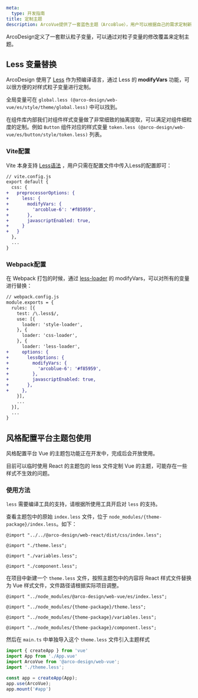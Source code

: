 ```yaml
meta:
  type: 开发指南
title: 定制主题
description: ArcoVue提供了一套蓝色主题（ArcoBlue），用户可以根据自己的需求定制新主题，以满足业务和品牌上的多样化需求。
```

ArcoDesign定义了一套默认粒子变量，可以通过对粒子变量的修改覆盖来定制主题。

## Less 变量替换

ArcoDesign 使用了 [Less](http://lesscss.org/ "_blank") 作为预编译语言，通过 Less 的 **modifyVars** 功能，可以很方便的对样式粒子变量进行定制。

全局变量可在 `global.less (@arco-design/web-vue/es/style/theme/global.less)` 中可以找到。

在组件库内部我们对组件样式变量做了非常细致的抽离提取，可以满足对组件细粒度的定制。例如 `Button` 组件对应的样式变量 `token.less (@arco-design/web-vue/es/button/style/token.less)` 列表。

### Vite配置
Vite 本身支持 [Less语法](https://vitejs.dev/guide/features.html#css-pre-processors "_blank") ，用户只需在配置文件中传入Less的配置即可：

```diff
// vite.config.js
export default {
  css: {
+   preprocessorOptions: {
+     less: {
+       modifyVars: {
+         'arcoblue-6': '#f85959',
+       },
+       javascriptEnabled: true,
+     }
+   }
  },
  ...
}
```

### Webpack配置
在 Webpack 打包的时候，通过 [less-loader](https://github.com/webpack-contrib/less-loader) 的 modifyVars，可以对所有的变量进行替换：

```diff
// webpack.config.js
module.exports = {
  rules: [{
    test: /\.less$/,
    use: [{
      loader: 'style-loader',
    }, {
      loader: 'css-loader',
    }, {
      loader: 'less-loader',
+     options: {
+       lessOptions: {
+         modifyVars: {
+           'arcoblue-6': '#f85959',
+         },
+         javascriptEnabled: true,
+       },
+     },
    }],
    ...
  }],
  ...
}
```

## 风格配置平台主题包使用

风格配置平台 Vue 的主题包功能正在开发中，完成后会开放使用。

目前可以临时使用 React 的主题包的 less 文件定制 Vue 的主题，可能存在一些样式不生效的问题。

### 使用方法

`less` 需要编译工具的支持，请根据所使用工具开启对 `less` 的支持。

查看主题包中的原始 `index.less` 文件，位于 `node_modules/{theme-package}/index.less`。如下：

```less
@import "../../@arco-design/web-react/dist/css/index.less";

@import "./theme.less";

@import "./variables.less";

@import "./component.less";
```

在项目中新建一个 `theme.less` 文件，按照主题包中的内容将 React 样式文件替换为 Vue 样式文件，文件路径请根据实际项目调整。

```less
@import "../node_modules/@arco-design/web-vue/es/index.less";

@import "../node_modules/{theme-package}/theme.less";

@import "../node_modules/{theme-package}/variables.less";

@import "../node_modules/{theme-package}/component.less";
```

然后在 `main.ts` 中单独导入这个 `theme.less` 文件引入主题样式

```ts
import { createApp } from 'vue'
import App from './App.vue'
import ArcoVue from '@arco-design/web-vue';
import './theme.less';

const app = createApp(App);
app.use(ArcoVue);
app.mount('#app')
```
